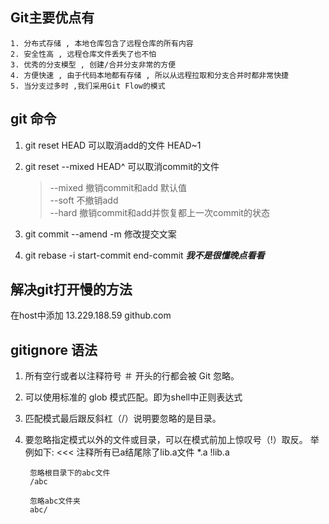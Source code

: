 
## Git主要优点有

    1. 分布式存储 , 本地仓库包含了远程仓库的所有内容
    2. 安全性高 , 远程仓库文件丢失了也不怕
    3. 优秀的分支模型 , 创建/合并分支非常的方便
    4. 方便快速 , 由于代码本地都有存储 , 所以从远程拉取和分支合并时都非常快捷
    5. 当分支过多时 ,我们采用Git Flow的模式

## git 命令
1. git reset HEAD 可以取消add的文件 HEAD~1

2. git reset --mixed HEAD^ 可以取消commit的文件
    >--mixed 撤销commit和add 默认值<br>
    >--soft  不撤销add<br>
    >--hard  撤销commit和add并恢复都上一次commit的状态

3. git commit --amend -m 修改提交文案

4. git rebase -i start-commit end-commit ***我不是很懂晚点看看***


## 解决git打开慢的方法
在host中添加 13.229.188.59 github.com

## gitignore 语法
1. 所有空行或者以注释符号 ＃ 开头的行都会被 Git 忽略。
2. 可以使用标准的 glob 模式匹配。即为shell中正则表达式
3. 匹配模式最后跟反斜杠（/）说明要忽略的是目录。
4. 要忽略指定模式以外的文件或目录，可以在模式前加上惊叹号（!）取反。
举例如下:
    <<<
        注释所有已a结尾除了lib.a文件
        *.a
        !lib.a

        忽略根目录下的abc文件
        /abc

        忽略abc文件夹
        abc/

    >>>







